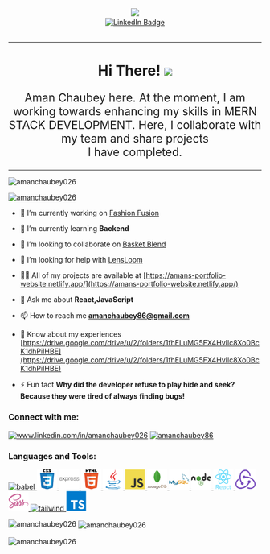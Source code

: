 <link href='https://fonts.googleapis.com/css?family=Unbounded' rel='stylesheet'>
<div id="header" align="center">
  <img src="https://media.giphy.com/media/zhYSVCirREeIZtONCI/giphy.gif" width="250"/><br>
  <a href="https://www.linkedin.com/in/arbazcodes">
    <img src="https://img.shields.io/badge/LinkedIn-blue?style=for-the-badge&logo=linkedin&logoColor=white" alt="LinkedIn Badge"/>
  </a><br>
  <img src="https://komarev.com/ghpvc/?username=arbazcodes&style=flat-square&color=yellow" alt=""/>
</div>
<hr>
<div id="hi" align="center">
<h1 style="text-align:center;">Hi There! <img src="https://media.giphy.com/media/hvRJCLFzcasrR4ia7z/giphy.gif" width="30px"/></h1>
</div>
<div id="desc" align="center">
<p style="text-align:center;font-size:160%;">Aman Chaubey here. At the moment, I am working towards enhancing my skills in MERN STACK DEVELOPMENT. Here, I collaborate with my team and share projects<br>I have completed.</p>
</div>
<hr>

<p align="left"> <img src="https://komarev.com/ghpvc/?username=amanchaubey026&label=Profile%20views&color=0e75b6&style=flat" alt="amanchaubey026" /> </p>

<p align="left"> <a href="https://github.com/ryo-ma/github-profile-trophy"><img src="https://github-profile-trophy.vercel.app/?username=amanchaubey026" alt="amanchaubey026" /></a> </p>

- 🔭 I’m currently working on [Fashion Fusion](https://fashionfusion04.netlify.app/)

- 🌱 I’m currently learning **Backend**

- 👯 I’m looking to collaborate on [Basket Blend](https://syntax-craftsman-9012.vercel.app/)

- 🤝 I’m looking for help with [LensLoom](https://lensloom.netlify.app/)

- 👨‍💻 All of my projects are available at [https://amans-portfolio-website.netlify.app/](https://amans-portfolio-website.netlify.app/)

- 💬 Ask me about **React,JavaScript**

- 📫 How to reach me **amanchaubey86@gmail.com**

- 📄 Know about my experiences [https://drive.google.com/drive/u/2/folders/1fhELuMG5FX4HvIlc8Xo0BcK1dhPiIHBE](https://drive.google.com/drive/u/2/folders/1fhELuMG5FX4HvIlc8Xo0BcK1dhPiIHBE)

- ⚡ Fun fact **Why did the developer refuse to play hide and seek? Because they were tired of always finding bugs!**

<h3 align="left">Connect with me:</h3>
<p align="left">
<a href="https://linkedin.com/in/www.linkedin.com/in/amanchaubey026" target="blank"><img align="center" src="https://raw.githubusercontent.com/rahuldkjain/github-profile-readme-generator/master/src/images/icons/Social/linked-in-alt.svg" alt="www.linkedin.com/in/amanchaubey026" height="30" width="40" /></a>
<a href="https://www.leetcode.com/amanchaubey86" target="blank"><img align="center" src="https://raw.githubusercontent.com/rahuldkjain/github-profile-readme-generator/master/src/images/icons/Social/leet-code.svg" alt="amanchaubey86" height="30" width="40" /></a>
</p>

<h3 align="left">Languages and Tools:</h3>
<p align="left"> <a href="https://babeljs.io/" target="_blank" rel="noreferrer"> <img src="https://www.vectorlogo.zone/logos/babeljs/babeljs-icon.svg" alt="babel" width="40" height="40"/> </a> <a href="https://www.w3schools.com/css/" target="_blank" rel="noreferrer"> <img src="https://raw.githubusercontent.com/devicons/devicon/master/icons/css3/css3-original-wordmark.svg" alt="css3" width="40" height="40"/> </a> <a href="https://expressjs.com" target="_blank" rel="noreferrer"> <img src="https://raw.githubusercontent.com/devicons/devicon/master/icons/express/express-original-wordmark.svg" alt="express" width="40" height="40"/> </a> <a href="https://www.w3.org/html/" target="_blank" rel="noreferrer"> <img src="https://raw.githubusercontent.com/devicons/devicon/master/icons/html5/html5-original-wordmark.svg" alt="html5" width="40" height="40"/> </a> <a href="https://www.java.com" target="_blank" rel="noreferrer"> <img src="https://raw.githubusercontent.com/devicons/devicon/master/icons/java/java-original.svg" alt="java" width="40" height="40"/> </a> <a href="https://developer.mozilla.org/en-US/docs/Web/JavaScript" target="_blank" rel="noreferrer"> <img src="https://raw.githubusercontent.com/devicons/devicon/master/icons/javascript/javascript-original.svg" alt="javascript" width="40" height="40"/> </a> <a href="https://www.mongodb.com/" target="_blank" rel="noreferrer"> <img src="https://raw.githubusercontent.com/devicons/devicon/master/icons/mongodb/mongodb-original-wordmark.svg" alt="mongodb" width="40" height="40"/> </a> <a href="https://www.mysql.com/" target="_blank" rel="noreferrer"> <img src="https://raw.githubusercontent.com/devicons/devicon/master/icons/mysql/mysql-original-wordmark.svg" alt="mysql" width="40" height="40"/> </a> <a href="https://nodejs.org" target="_blank" rel="noreferrer"> <img src="https://raw.githubusercontent.com/devicons/devicon/master/icons/nodejs/nodejs-original-wordmark.svg" alt="nodejs" width="40" height="40"/> </a> <a href="https://reactjs.org/" target="_blank" rel="noreferrer"> <img src="https://raw.githubusercontent.com/devicons/devicon/master/icons/react/react-original-wordmark.svg" alt="react" width="40" height="40"/> </a> <a href="https://redux.js.org" target="_blank" rel="noreferrer"> <img src="https://raw.githubusercontent.com/devicons/devicon/master/icons/redux/redux-original.svg" alt="redux" width="40" height="40"/> </a> <a href="https://sass-lang.com" target="_blank" rel="noreferrer"> <img src="https://raw.githubusercontent.com/devicons/devicon/master/icons/sass/sass-original.svg" alt="sass" width="40" height="40"/> </a> <a href="https://tailwindcss.com/" target="_blank" rel="noreferrer"> <img src="https://www.vectorlogo.zone/logos/tailwindcss/tailwindcss-icon.svg" alt="tailwind" width="40" height="40"/> </a> <a href="https://www.typescriptlang.org/" target="_blank" rel="noreferrer"> <img src="https://raw.githubusercontent.com/devicons/devicon/master/icons/typescript/typescript-original.svg" alt="typescript" width="40" height="40"/> </a> </p>

<p><img align="left" src="https://github-readme-stats.vercel.app/api/top-langs?username=amanchaubey026&show_icons=true&locale=en&layout=compact" alt="amanchaubey026" /></p>

<p>&nbsp;<img align="center" src="https://github-readme-stats.vercel.app/api?username=amanchaubey026&show_icons=true&locale=en" alt="amanchaubey026" /></p>

<p><img align="center" src="https://github-readme-streak-stats.herokuapp.com/?user=amanchaubey026&" alt="amanchaubey026" /></p>
